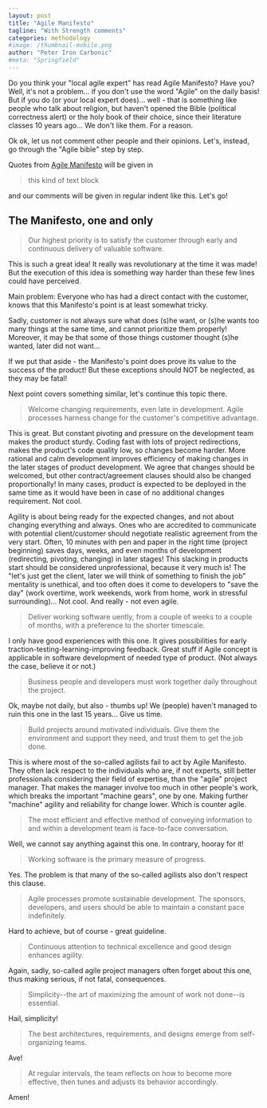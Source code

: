 ```yaml
---
layout: post
title: "Agile Manifesto"
tagline: "With Strength comments"
categories: methodology
#image: /thumbnail-mobile.png
author: "Peter Iron Carbonic"
#meta: "Springfield"
---
```


Do you think your "local agile expert" has read Agile Manifesto? Have you? Well, it's not a problem... if you don't use the word "Agile" on the daily basis! But if you do (or your local expert does)... well - that is something like people who talk about religion, but haven't opened the Bible (political correctness alert) or the holy book of their choice, since their literature classes 10 years ago... We don't like them. For a reason.

Ok ok, let us not comment other people and their opinions. Let's, instead, go through the "Agile bible" step by step.

Quotes from [Agile Manifesto](http://agilemanifesto.org/principles.html) will be given in

>this kind of text block

and our comments will be given in regular indent like this. Let's go!

## The Manifesto, one and only

>Our highest priority is to satisfy the customer
>through early and continuous delivery
>of valuable software.

This is such a great idea! It really was revolutionary at the time it was made! But the execution of this idea is something way harder than these few lines could have perceived.

Main problem: Everyone who has had a direct contact with the customer, knows that this Manifesto's point is at least somewhat tricky.

Sadly, customer is not always sure what does (s)he want, or (s)he wants too many things at the same time, and cannot prioritize them properly! Moreover, it may be that some of those things customer thought (s)he wanted, later did not want...

If we put that aside - the Manifesto's point does prove its value to the success of the product! But these exceptions should NOT be neglected, as they may be fatal! 

Next point covers something similar, let's continue this topic there.

>Welcome changing requirements, even late in 
>development. Agile processes harness change for 
>the customer's competitive advantage.

This is great. But constant pivoting and pressure on the development team makes the product sturdy. Coding fast with lots of project redirections, makes the product's code quality low, so changes become harder. More rational and calm development improves efficiency of making changes in the later stages of product development. We agree that changes should be welcomed, but other contract/agreement clauses should also be changed proportionally! In many cases, product is expected to be deployed in the same time as it would have been in case of no additional changes requirement. Not cool.

Agility is about being ready for the expected changes, and not about changing everything and always. Ones who are accredited to communicate with potential client/customer should negotiate realistic agreement from the very start. Often, 10 minutes with pen and paper in the right time (project beginning) saves days, weeks, and even months of development (redirecting, pivoting, changing) in later stages! This slacking in products start should be considered unprofessional, because it very much is! The "let's just get the client, later we will think of something to finish the job" mentality is unethical, and too often does it come to developers to "save the day" (work overtime, work weekends, work from home, work in stressful surrounding)... Not cool. And really - not even agile.

>Deliver working software 
uently, from a 
>couple of weeks to a couple of months, with a 
>preference to the shorter timescale.

I only have good experiences with this one. It gives possibilities for early traction-testing-learning-improving feedback. Great stuff if Agile concept is applicable in software development of needed type of product. (Not always the case, believe it or not.)

>Business people and developers must work 
>together daily throughout the project.

Ok, maybe not daily, but also - thumbs up! We (people) haven't managed to ruin this one in the last 15 years... Give us time.

>Build projects around motivated individuals. 
>Give them the environment and support they need, 
>and trust them to get the job done.

This is where most of the so-called agilists fail to act by Agile Manifesto. They often lack respect to the individuals who are, if not experts, still better professionals considering their field of expertise, than the "agile" project manager. That makes the manager involve too much in other people's work, which breaks the important "machine gears", one by one. Making further "machine" agility and reliability for change lower. Which is counter agile.

>The most efficient and effective method of 
>conveying information to and within a development 
>team is face-to-face conversation.

Well, we cannot say anything against this one. In contrary, hooray for it!

>Working software is the primary measure of progress.

Yes. The problem is that many of the so-called agilists also don't respect this clause.

>Agile processes promote sustainable development. 
>The sponsors, developers, and users should be able 
>to maintain a constant pace indefinitely.

Hard to achieve, but of course - great guideline.

>Continuous attention to technical excellence 
>and good design enhances agility.

Again, sadly, so-called agile project managers often forget about this one, thus making serious, if not fatal, consequences.

>Simplicity--the art of maximizing the amount 
>of work not done--is essential.

Hail, simplicity!

>The best architectures, requirements, and designs 
>emerge from self-organizing teams.

Ave!

>At regular intervals, the team reflects on how 
>to become more effective, then tunes and adjusts 
>its behavior accordingly.

Amen!
